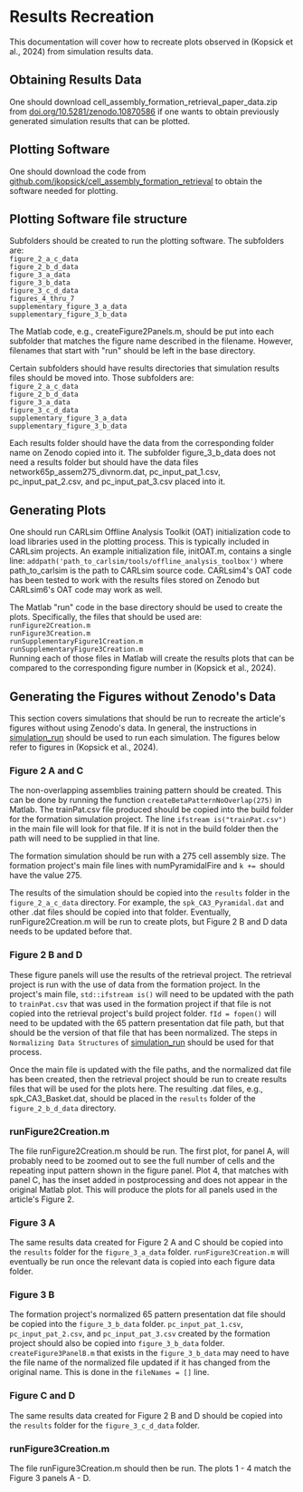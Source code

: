 Results Recreation
==================

This documentation will cover how to recreate plots observed in (Kopsick et al., 2024) from simulation results data.

## Obtaining Results Data

One should download cell_assembly_formation_retrieval_paper_data.zip from [doi.org/10.5281/zenodo.10870586](https://www.doi.org/10.5281/zenodo.10870586) if one wants to obtain previously generated simulation results that can be plotted.

## Plotting Software

One should download the code from [github.com/jkopsick/cell_assembly_formation_retrieval](github.com/jkopsick/cell_assembly_formation_retrieval) to obtain the software needed for plotting.

## Plotting Software file structure

Subfolders should be created to run the plotting software. The subfolders are:
<br>`figure_2_a_c_data`
<br>`figure_2_b_d_data`
<br>`figure_3_a_data`
<br>`figure_3_b_data`
<br>`figure_3_c_d_data`
<br>`figures_4_thru_7`
<br>`supplementary_figure_3_a_data`
<br>`supplementary_figure_3_b_data`

The Matlab code, e.g., createFigure2Panels.m, should be put into each subfolder that matches the figure name described in the filename. However, filenames that start with "run" should be left in the base directory.

Certain subfolders should have results directories that simulation results files should be moved into. Those subfolders are:
<br>`figure_2_a_c_data`
<br>`figure_2_b_d_data`
<br>`figure_3_a_data`
<br>`figure_3_c_d_data`
<br>`supplementary_figure_3_a_data`
<br>`supplementary_figure_3_b_data`

Each results folder should have the data from the corresponding folder name on Zenodo copied into it. The subfolder figure_3_b_data does not need a results folder but should have the data files network65p_assem275_divnorm.dat, pc_input_pat_1.csv, pc_input_pat_2.csv, and pc_input_pat_3.csv placed into it.

## Generating Plots

One should run CARLsim Offline Analysis Toolkit (OAT) initialization code to load libraries used in the plotting process. This is typically included in CARLsim projects. An example initialization file, initOAT.m, contains a single line: `addpath('path_to_carlsim/tools/offline_analysis_toolbox')` where path_to_carlsim is the path to CARLsim source code. CARLsim4's OAT code has been tested to work with the results files stored on Zenodo but CARLsim6's OAT code may work as well.

The Matlab "run" code in the base directory should be used to create the plots. Specifically, the files that should be used are:
<br>`runFigure2Creation.m`
<br>`runFigure3Creation.m`
<br>`runSupplementaryFigure1Creation.m`
<br>`runSupplementaryFigure3Creation.m`
<br>Running each of those files in Matlab will create the results plots that can be compared to the corresponding figure number in (Kopsick et al., 2024).

## Generating the Figures without Zenodo's Data

This section covers simulations that should be run to recreate the article's figures without using Zenodo's data. In general, the instructions in [simulation_run](https://hco-dev-docs.readthedocs.io/en/latest/pattern_comp_sep/simulation_run.html) should be used to run each simulation. The figures below refer to figures in (Kopsick et al., 2024).

### Figure 2 A and C

The non-overlapping assemblies training pattern should be created. This can be done by running the function `createBetaPatternNoOverlap(275)` in Matlab. The trainPat.csv file produced should be copied into the build folder for the formation simulation project. The line `ifstream is("trainPat.csv")` in the main file will look for that file. If it is not in the build folder then the path will need to be supplied in that line.

The formation simulation should be run with a 275 cell assembly size. The formation project's main file lines with numPyramidalFire and `k += `should have the value 275.

The results of the simulation should be copied into the `results` folder in the `figure_2_a_c_data` directory. For example, the `spk_CA3_Pyramidal.dat` and other .dat files should be copied into that folder. Eventually, runFigure2Creation.m will be run to create plots, but Figure 2 B and D data needs to be updated before that.

### Figure 2 B and D

These figure panels will use the results of the retrieval project. The retrieval project is run with the use of data from the formation project. In the project's main file, `std::ifstream is()` will need to be updated with the path to `trainPat.csv` that was used in the formation project if that file is not copied into the retrieval project's build project folder. `fId = fopen()` will need to be updated with the 65 pattern presentation dat file path, but that should be the version of that file that has been normalized. The steps in `Normalizing Data Structures` of [simulation_run](https://hco-dev-docs.readthedocs.io/en/latest/pattern_comp_sep/simulation_run.html) should be used for that process.

Once the main file is updated with the file paths, and the normalized dat file has been created, then the retrieval project should be run to create results files that will be used for the plots here. The resulting .dat files, e.g., spk_CA3_Basket.dat, should be placed in the `results` folder of the `figure_2_b_d_data` directory.

### runFigure2Creation.m

The file runFigure2Creation.m should be run. The first plot, for panel A, will probably need to be zoomed out to see the full number of cells and the repeating input pattern shown in the figure panel. Plot 4, that matches with panel C, has the inset added in postprocessing and does not appear in the original Matlab plot. This will produce the plots for all panels used in the article's Figure 2.

### Figure 3 A

The same results data created for Figure 2 A and C should be copied into the `results` folder for the `figure_3_a_data` folder. `runFigure3Creation.m` will eventually be run once the relevant data is copied into each figure data folder.

### Figure 3 B

The formation project's normalized 65 pattern presentation dat file should be copied into the `figure_3_b_data` folder. `pc_input_pat_1.csv`, `pc_input_pat_2.csv`, and `pc_input_pat_3.csv` created by the formation project should also be copied into `figure_3_b_data` folder. `createFigure3PanelB.m` that exists in the `figure_3_b_data` may need to have the file name of the normalized file updated if it has changed from the original name. This is done in the `fileNames = []` line.

### Figure C and D

The same results data created for Figure 2 B and D should be copied into the `results` folder for the `figure_3_c_d_data` folder.

### runFigure3Creation.m

The file runFigure3Creation.m should then be run. The plots 1 - 4 match the Figure 3 panels A - D.